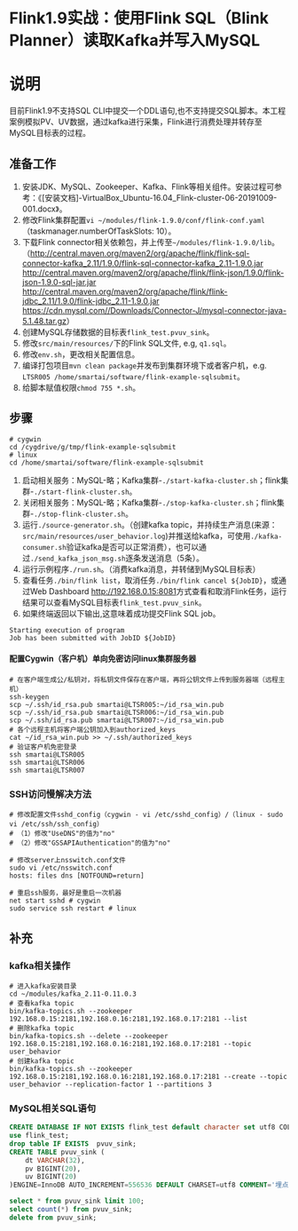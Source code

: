 # Flink1.9实战：使用Flink SQL（Blink Planner）读取Kafka并写入MySQL

# 说明
目前Flink1.9不支持SQL CLI中提交一个DDL语句,也不支持提交SQL脚本。本工程案例模拟PV、UV数据，通过kafka进行采集，Flink进行消费处理并转存至MySQL目标表的过程。

## 准备工作
1. 安装JDK、MySQL、Zookeeper、Kafka、Flink等相关组件。安装过程可参考：《[安装文档]-VirtualBox_Ubuntu-16.04_Flink-cluster-06-20191009-001.docx》。
2. 修改Flink集群配置`vi ~/modules/flink-1.9.0/conf/flink-conf.yaml`（taskmanager.numberOfTaskSlots: 10）。
3. 下载Flink connector相关依赖包，并上传至`~/modules/flink-1.9.0/lib`。（<http://central.maven.org/maven2/org/apache/flink/flink-sql-connector-kafka_2.11/1.9.0/flink-sql-connector-kafka_2.11-1.9.0.jar>
 <http://central.maven.org/maven2/org/apache/flink/flink-json/1.9.0/flink-json-1.9.0-sql-jar.jar>
 <http://central.maven.org/maven2/org/apache/flink/flink-jdbc_2.11/1.9.0/flink-jdbc_2.11-1.9.0.jar>
 <https://cdn.mysql.com//Downloads/Connector-J/mysql-connector-java-5.1.48.tar.gz>）
4. 创建MySQL存储数据的目标表`flink_test.pvuv_sink`。
5. 修改`src/main/resources/`下的Flink SQL文件, e.g, `q1.sql`。
6. 修改`env.sh`，更改相关配置信息。
7. 编译打包项目`mvn clean package`并发布到集群环境下或者客户机，e.g. `LTSR005 /home/smartai/software/flink-example-sqlsubmit`。
8. 给脚本赋值权限`chmod 755 *.sh`。

## 步骤
```
# cygwin
cd /cygdrive/g/tmp/flink-example-sqlsubmit
# linux
cd /home/smartai/software/flink-example-sqlsubmit
```
1. 启动相关服务：MySQL-略；Kafka集群-`./start-kafka-cluster.sh`；flink集群-`./start-flink-cluster.sh`。
2. 关闭相关服务：MySQL-略；Kafka集群-`./stop-kafka-cluster.sh`；flink集群-`./stop-flink-cluster.sh`。
3. 运行`./source-generator.sh`。（创建kafka topic，并持续生产消息(来源：`src/main/resources/user_behavior.log`)并推送给kafka，可使用`./kafka-consumer.sh`验证kafka是否可以正常消费），也可以通过`./send_kafka_json_msg.sh`逐条发送消息（5条）。
4. 运行示例程序`./run.sh`。（消费kafka消息，并转储到MySQL目标表）
5. 查看任务`./bin/flink list`，取消任务`./bin/flink cancel ${JobID}`，或通过Web Dashboard <http://192.168.0.15:8081>方式查看和取消Flink任务，运行结果可以查看MySQL目标表`flink_test.pvuv_sink`。
6. 如果终端返回以下输出,这意味着成功提交Flink SQL job。

```
Starting execution of program
Job has been submitted with JobID ${JobID}
```

#### 配置Cygwin（客户机）单向免密访问linux集群服务器
```shell
# 在客户端生成公/私钥对，将私钥文件保存在客户端，再将公钥文件上传到服务器端（远程主机）
ssh-keygen
scp ~/.ssh/id_rsa.pub smartai@LTSR005:~/id_rsa_win.pub
scp ~/.ssh/id_rsa.pub smartai@LTSR006:~/id_rsa_win.pub
scp ~/.ssh/id_rsa.pub smartai@LTSR007:~/id_rsa_win.pub
# 各个远程主机将客户端公钥加入到authorized_keys
cat ~/id_rsa_win.pub >> ~/.ssh/authorized_keys
# 验证客户机免密登录
ssh smartai@LTSR005
ssh smartai@LTSR006
ssh smartai@LTSR007
```

### SSH访问慢解决方法
```shell
# 修改配置文件sshd_config（cygwin - vi /etc/sshd_config）/（linux - sudo vi /etc/ssh/ssh_config） 
# （1）修改"UseDNS"的值为"no"
# （2）修改"GSSAPIAuthentication"的值为"no"

# 修改server上nsswitch.conf文件
sudo vi /etc/nsswitch.conf
hosts: files dns [NOTFOUND=return]

# 重启ssh服务，最好是重启一次机器
net start sshd # cygwin
sudo service ssh restart # linux
```

## 补充

### kafka相关操作
```shell
# 进入kafka安装目录
cd ~/modules/kafka_2.11-0.11.0.3
# 查看kafka topic
bin/kafka-topics.sh --zookeeper 192.168.0.15:2181,192.168.0.16:2181,192.168.0.17:2181 --list
# 删除kafka topic
bin/kafka-topics.sh --delete --zookeeper 192.168.0.15:2181,192.168.0.16:2181,192.168.0.17:2181 --topic user_behavior
# 创建kafka topic
bin/kafka-topics.sh --zookeeper 192.168.0.15:2181,192.168.0.16:2181,192.168.0.17:2181 --create --topic user_behavior --replication-factor 1 --partitions 3
```

### MySQL相关SQL语句
```sql
CREATE DATABASE IF NOT EXISTS flink_test default character set utf8 COLLATE utf8_general_ci;
use flink_test;
drop table IF EXISTS  pvuv_sink;
CREATE TABLE pvuv_sink (
    dt VARCHAR(32),
    pv BIGINT(20),
    uv BIGINT(20)
)ENGINE=InnoDB AUTO_INCREMENT=556536 DEFAULT CHARSET=utf8 COMMENT='埋点统计表';

select * from pvuv_sink limit 100;
select count(*) from pvuv_sink;
delete from pvuv_sink;
```
